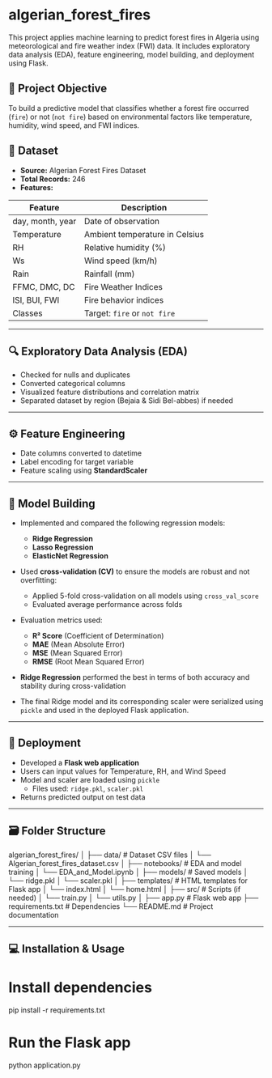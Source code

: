 # algerian_forest_fires

This project applies machine learning to predict forest fires in Algeria using meteorological and fire weather index (FWI) data. It includes exploratory data analysis (EDA), feature engineering, model building, and deployment using Flask.

## 📌 Project Objective

To build a predictive model that classifies whether a forest fire occurred (`fire`) or not (`not fire`) based on environmental factors like temperature, humidity, wind speed, and FWI indices.


## 📁 Dataset

- **Source:** Algerian Forest Fires Dataset
- **Total Records:** 246
- **Features:**

| Feature         | Description                     |
|-----------------|---------------------------------|
| day, month, year| Date of observation             |
| Temperature     | Ambient temperature in Celsius  |
| RH              | Relative humidity (%)           |
| Ws              | Wind speed (km/h)               |
| Rain            | Rainfall (mm)                   |
| FFMC, DMC, DC   | Fire Weather Indices            |
| ISI, BUI, FWI   | Fire behavior indices           |
| Classes         | Target: `fire` or `not fire`    |

---

## 🔍 Exploratory Data Analysis (EDA)

- Checked for nulls and duplicates
- Converted categorical columns
- Visualized feature distributions and correlation matrix
- Separated dataset by region (Bejaia & Sidi Bel-abbes) if needed

---

## ⚙️ Feature Engineering

- Date columns converted to datetime
- Label encoding for target variable
- Feature scaling using **StandardScaler**

---

## 🤖 Model Building

- Implemented and compared the following regression models:
  - **Ridge Regression**
  - **Lasso Regression**
  - **ElasticNet Regression**
  
- Used **cross-validation (CV)** to ensure the models are robust and not overfitting:
  - Applied 5-fold cross-validation on all models using `cross_val_score`
  - Evaluated average performance across folds

- Evaluation metrics used:
  - **R² Score** (Coefficient of Determination)
  - **MAE** (Mean Absolute Error)
  - **MSE** (Mean Squared Error)
  - **RMSE** (Root Mean Squared Error)

- **Ridge Regression** performed the best in terms of both accuracy and stability during cross-validation

- The final Ridge model and its corresponding scaler were serialized using `pickle` and used in the deployed Flask application.


---

## 🚀 Deployment

- Developed a **Flask web application**
- Users can input values for Temperature, RH, and Wind Speed
- Model and scaler are loaded using `pickle`
  - Files used: `ridge.pkl`, `scaler.pkl`
- Returns predicted output on test data

---

## 🗃️ Folder Structure

algerian_forest_fires/
│
├── data/ # Dataset CSV files
│ └── Algerian_forest_fires_dataset.csv
│
├── notebooks/ # EDA and model training
│ └── EDA_and_Model.ipynb
│
├── models/ # Saved models
│ └── ridge.pkl
│ └── scaler.pkl
│
├── templates/ # HTML templates for Flask app
│ └── index.html
│ └── home.html
│
├── src/ # Scripts (if needed)
│ └── train.py
│ └── utils.py
│
├── app.py # Flask web app
├── requirements.txt # Dependencies
└── README.md # Project documentation

---

## 💻 Installation & Usage


# Install dependencies
pip install -r requirements.txt

# Run the Flask app
python application.py
